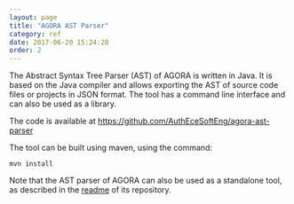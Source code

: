 ```yaml
---
layout: page
title: "AGORA AST Parser"
category: ref
date: 2017-06-20 15:24:20
order: 2
---
```

The Abstract Syntax Tree Parser (AST) of AGORA is written in Java. It is based
on the Java compiler and allows exporting the AST of source code files
or projects in JSON format. The tool has a command line interface and can
also be used as a library.

The code is available at <a target="_blank" href="https://github.com/AuthEceSoftEng/agora-ast-parser">https://github.com/AuthEceSoftEng/agora-ast-parser</a>

The tool can be built using maven, using the command:

```mvn install```

Note that the AST parser of AGORA can also be used as a standalone tool, as described in the <a target="_blank" href="https://github.com/AuthEceSoftEng/agora-ast-parser/blob/master/README.md">readme</a> of its repository.
